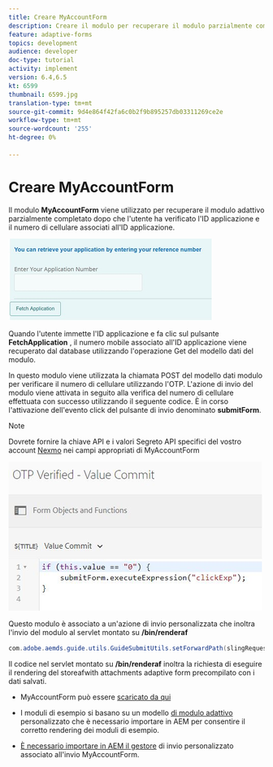 ```yaml
---
title: Creare MyAccountForm
description: Creare il modulo per recuperare il modulo parzialmente completato in seguito alla verifica corretta dell'ID applicazione e del numero di telefono.
feature: adaptive-forms
topics: development
audience: developer
doc-type: tutorial
activity: implement
version: 6.4,6.5
kt: 6599
thumbnail: 6599.jpg
translation-type: tm+mt
source-git-commit: 9d4e864f42fa6c0b2f9b895257db03311269ce2e
workflow-type: tm+mt
source-wordcount: '255'
ht-degree: 0%

---
```




# Creare MyAccountForm

Il modulo **MyAccountForm** viene utilizzato per recuperare il modulo adattivo parzialmente completato dopo che l&#39;utente ha verificato l&#39;ID applicazione e il numero di cellulare associati all&#39;ID applicazione.

![modulo del mio account](assets/6599.JPG)

Quando l&#39;utente immette l&#39;ID applicazione e fa clic sul pulsante **FetchApplication** , il numero mobile associato all&#39;ID applicazione viene recuperato dal database utilizzando l&#39;operazione Get del modello dati del modulo.

In questo modulo viene utilizzata la chiamata POST del modello dati modulo per verificare il numero di cellulare utilizzando l&#39;OTP. L&#39;azione di invio del modulo viene attivata in seguito alla verifica del numero di cellulare effettuata con successo utilizzando il seguente codice. È in corso l&#39;attivazione dell&#39;evento click del pulsante di invio denominato **submitForm**.

>[!NOTE]
> Dovrete fornire la chiave API e i valori Segreto API specifici del vostro account [Nexmo](https://dashboard.nexmo.com/) nei campi appropriati di MyAccountForm

![trigger-submit](assets/trigger-submit.JPG)



Questo modulo è associato a un&#39;azione di invio personalizzata che inoltra l&#39;invio del modulo al servlet montato su **/bin/renderaf**

```java
com.adobe.aemds.guide.utils.GuideSubmitUtils.setForwardPath(slingRequest,"/bin/renderaf",null,null);
```

Il codice nel servlet montato su **/bin/renderaf** inoltra la richiesta di eseguire il rendering del storeafwith attachments adaptive form precompilato con i dati salvati.


* MyAccountForm può essere [scaricato da qui](assets/my-account-form.zip)

* I moduli di esempio si basano su un modello [di modulo adattivo](assets/custom-template-with-page-component.zip) personalizzato che è necessario importare in AEM per consentire il corretto rendering dei moduli di esempio.

* [È necessario importare in AEM il gestore](assets/custom-submit-my-account-form.zip) di invio personalizzato associato all&#39;invio MyAccountForm.
